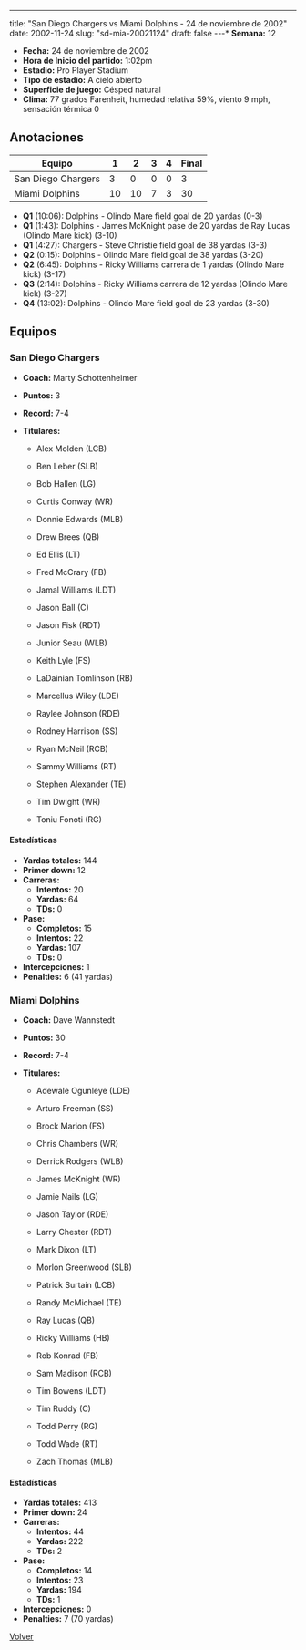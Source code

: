 ---
title: "San Diego Chargers vs Miami Dolphins - 24 de noviembre de 2002"
date: 2002-11-24
slug: "sd-mia-20021124"
draft: false
---* **Semana:** 12
* **Fecha:** 24 de noviembre de 2002
* **Hora de Inicio del partido:** 1:02pm
* **Estadio:** Pro Player Stadium
* **Tipo de estadio:** A cielo abierto
* **Superficie de juego:** Césped natural
* **Clima:** 77 grados Farenheit, humedad relativa 59%, viento 9 mph, sensación térmica 0




## Anotaciones
| Equipo | 1 | 2 | 3 | 4 | Final |
|--------|---|---|---|---|-------|
| San Diego Chargers  | 3 | 0 | 0 | 0  | 3 |
| Miami Dolphins  | 10 | 10 | 7 | 3  | 30 |
* **Q1** (10:06): Dolphins - Olindo Mare field goal de 20 yardas (0-3)
* **Q1** (1:43): Dolphins - James McKnight pase de 20 yardas de Ray Lucas (Olindo Mare kick) (3-10)
* **Q1** (4:27): Chargers - Steve Christie field goal de 38 yardas (3-3)
* **Q2** (0:15): Dolphins - Olindo Mare field goal de 38 yardas (3-20)
* **Q2** (6:45): Dolphins - Ricky Williams carrera de 1 yardas (Olindo Mare kick) (3-17)
* **Q3** (2:14): Dolphins - Ricky Williams carrera de 12 yardas (Olindo Mare kick) (3-27)
* **Q4** (13:02): Dolphins - Olindo Mare field goal de 23 yardas (3-30)


## Equipos


### San Diego Chargers
* **Coach:** Marty Schottenheimer
* **Puntos:** 3
* **Record:** 7-4
* **Titulares:** 

  * Alex Molden (LCB) 

  * Ben Leber (SLB) 

  * Bob Hallen (LG) 

  * Curtis Conway (WR) 

  * Donnie Edwards (MLB) 

  * Drew Brees (QB) 

  * Ed Ellis (LT) 

  * Fred McCrary (FB) 

  * Jamal Williams (LDT) 

  * Jason Ball (C) 

  * Jason Fisk (RDT) 

  * Junior Seau (WLB) 

  * Keith Lyle (FS) 

  * LaDainian Tomlinson (RB) 

  * Marcellus Wiley (LDE) 

  * Raylee Johnson (RDE) 

  * Rodney Harrison (SS) 

  * Ryan McNeil (RCB) 

  * Sammy Williams (RT) 

  * Stephen Alexander (TE) 

  * Tim Dwight (WR) 

  * Toniu Fonoti (RG) 

#### Estadísticas
* **Yardas totales:** 144
* **Primer down:** 12
* **Carreras:**
  * **Intentos:** 20
  * **Yardas:** 64
  * **TDs:** 0
* **Pase:**
  * **Completos:** 15
  * **Intentos:** 22
  * **Yardas:** 107
  * **TDs:** 0
* **Intercepciones:** 1
* **Penalties:** 6 (41 yardas)

### Miami Dolphins
* **Coach:** Dave Wannstedt
* **Puntos:** 30
* **Record:** 7-4
* **Titulares:** 

  * Adewale Ogunleye (LDE) 

  * Arturo Freeman (SS) 

  * Brock Marion (FS) 

  * Chris Chambers (WR) 

  * Derrick Rodgers (WLB) 

  * James McKnight (WR) 

  * Jamie Nails (LG) 

  * Jason Taylor (RDE) 

  * Larry Chester (RDT) 

  * Mark Dixon (LT) 

  * Morlon Greenwood (SLB) 

  * Patrick Surtain (LCB) 

  * Randy McMichael (TE) 

  * Ray Lucas (QB) 

  * Ricky Williams (HB) 

  * Rob Konrad (FB) 

  * Sam Madison (RCB) 

  * Tim Bowens (LDT) 

  * Tim Ruddy (C) 

  * Todd Perry (RG) 

  * Todd Wade (RT) 

  * Zach Thomas (MLB) 

#### Estadísticas
* **Yardas totales:** 413
* **Primer down:** 24
* **Carreras:**
  * **Intentos:** 44
  * **Yardas:** 222
  * **TDs:** 2
* **Pase:**
  * **Completos:** 14
  * **Intentos:** 23
  * **Yardas:** 194
  * **TDs:** 1
* **Intercepciones:** 0
* **Penalties:** 7 (70 yardas)


[Volver](/historia/2002)
